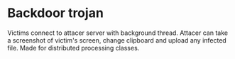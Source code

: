 # Backdoor trojan
Victims connect to attacer server with background thread. Attacer can take a screenshot of victim's screen, change clipboard and upload any infected file.
Made for distributed processing classes. 

